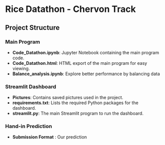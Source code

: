 # Rice Datathon - Chervon Track

## Project Structure

### Main Program
- **Code_Datathon.ipynb**: Jupyter Notebook containing the main program code.
- **Code_Datathon.html**: HTML export of the main program for easy viewing.
- **Balance_analysis.ipynb**: Explore better performance by balancing data
### Streamlit Dashboard
- **Pictures**: Contains saved pictures used in the project.
- **requirements.txt**: Lists the required Python packages for the dashboard.
- **streamlit.py**: The main Streamlit program to run the dashboard.

### Hand-in Prediction
- **Submission Format** : Our prediction
